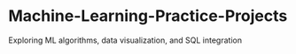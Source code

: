 # Machine-Learning-Practice-Projects
Exploring ML algorithms, data visualization, and SQL integration
